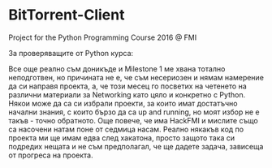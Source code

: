 # BitTorrent-Client
Project for the Python Programming Course 2016 @ FMI

За проверяващите от Python курса:

Все още реално съм доникъде и Milestone 1 ме хвана тотално неподготвен, но причината не е, че съм несериозен и нямам намерение да си направя проекта, а, че този месец го посветих на четенето на различни материали за Networking като цяло и конкретно с Python. Някои може да са си избрали проекти, за които имат достатъчно начални знания, с които бързо да са up and running, но моят избор не е такъв - точно обратното. Още повече, че има HackFMI и мислите също са насочени натам поне от седмица насам. Реално някакъв код по проекта ми ще имам едва след хакатона, просто защото така си подредих нещата и не съм предполагал, че ще дадете задача, зависеща от прогреса на проекта.
